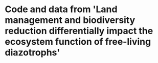 # Code and data from 'Land management and biodiversity reduction differentially impact the ecosystem function of free-living diazotrophs'

